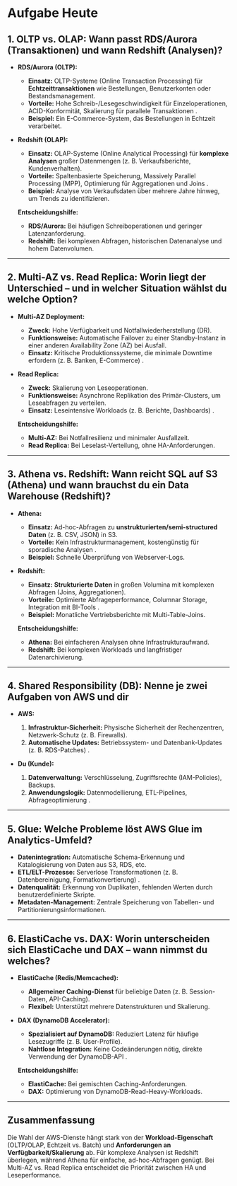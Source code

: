 # Aufgabe Heute

## 1. **OLTP vs. OLAP: Wann passt RDS/Aurora (Transaktionen) und wann Redshift (Analysen)?**

- **RDS/Aurora (OLTP):**

  - **Einsatz:** OLTP-Systeme (Online Transaction Processing) für **Echtzeittransaktionen** wie Bestellungen, Benutzerkonten oder Bestandsmanagement.
  - **Vorteile:** Hohe Schreib-/Lesegeschwindigkeit für Einzeloperationen, ACID-Konformität, Skalierung für parallele Transaktionen .
  - **Beispiel:** Ein E-Commerce-System, das Bestellungen in Echtzeit verarbeitet.

- **Redshift (OLAP):**

  - **Einsatz:** OLAP-Systeme (Online Analytical Processing) für **komplexe Analysen** großer Datenmengen (z. B. Verkaufsberichte, Kundenverhalten).
  - **Vorteile:** Spaltenbasierte Speicherung, Massively Parallel Processing (MPP), Optimierung für Aggregationen und Joins .
  - **Beispiel:** Analyse von Verkaufsdaten über mehrere Jahre hinweg, um Trends zu identifizieren.

  **Entscheidungshilfe:**

  - **RDS/Aurora:** Bei häufigen Schreiboperationen und geringer Latenzanforderung.
  - **Redshift:** Bei komplexen Abfragen, historischen Datenanalyse und hohem Datenvolumen.

---

## 2. **Multi-AZ vs. Read Replica: Worin liegt der Unterschied – und in welcher Situation wählst du welche Option?**

- **Multi-AZ Deployment:**

  - **Zweck:** Hohe Verfügbarkeit und Notfallwiederherstellung (DR).
  - **Funktionsweise:** Automatische Failover zu einer Standby-Instanz in einer anderen Availability Zone (AZ) bei Ausfall.
  - **Einsatz:** Kritische Produktionssysteme, die minimale Downtime erfordern (z. B. Banken, E-Commerce) .

- **Read Replica:**

  - **Zweck:** Skalierung von Leseoperationen.
  - **Funktionsweise:** Asynchrone Replikation des Primär-Clusters, um Leseabfragen zu verteilen.
  - **Einsatz:** Leseintensive Workloads (z. B. Berichte, Dashboards) .

  **Entscheidungshilfe:**

  - **Multi-AZ:** Bei Notfallresilienz und minimaler Ausfallzeit.
  - **Read Replica:** Bei Leselast-Verteilung, ohne HA-Anforderungen.

---

## 3. **Athena vs. Redshift: Wann reicht SQL auf S3 (Athena) und wann brauchst du ein Data Warehouse (Redshift)?**

- **Athena:**

  - **Einsatz:** Ad-hoc-Abfragen zu **unstrukturierten/semi-structured Daten** (z. B. CSV, JSON) in S3.
  - **Vorteile:** Kein Infrastrukturmanagement, kostengünstig für sporadische Analysen .
  - **Beispiel:** Schnelle Überprüfung von Webserver-Logs.

- **Redshift:**

  - **Einsatz:** **Strukturierte Daten** in großen Volumina mit komplexen Abfragen (Joins, Aggregationen).
  - **Vorteile:** Optimierte Abfrageperformance, Columnar Storage, Integration mit BI-Tools .
  - **Beispiel:** Monatliche Vertriebsberichte mit Multi-Table-Joins.

  **Entscheidungshilfe:**

  - **Athena:** Bei einfacheren Analysen ohne Infrastrukturaufwand.
  - **Redshift:** Bei komplexen Workloads und langfristiger Datenarchivierung.

---

## 4. **Shared Responsibility (DB): Nenne je zwei Aufgaben von AWS und dir**

- **AWS:**

  1. **Infrastruktur-Sicherheit:** Physische Sicherheit der Rechenzentren, Netzwerk-Schutz (z. B. Firewalls).
  2. **Automatische Updates:** Betriebssystem- und Datenbank-Updates (z. B. RDS-Patches) .

- **Du (Kunde):**

  1. **Datenverwaltung:** Verschlüsselung, Zugriffsrechte (IAM-Policies), Backups.
  2. **Anwendungslogik:** Datenmodellierung, ETL-Pipelines, Abfrageoptimierung .

---

## 5. **Glue: Welche Probleme löst AWS Glue im Analytics-Umfeld?**

- **Datenintegration:** Automatische Schema-Erkennung und Katalogisierung von Daten aus S3, RDS, etc.
- **ETL/ELT-Prozesse:** Serverlose Transformationen (z. B. Datenbereinigung, Formatkonvertierung) .
- **Datenqualität:** Erkennung von Duplikaten, fehlenden Werten durch benutzerdefinierte Skripte.
- **Metadaten-Management:** Zentrale Speicherung von Tabellen- und Partitionierungsinformationen.

---

## 6. **ElastiCache vs. DAX: Worin unterscheiden sich ElastiCache und DAX – wann nimmst du welches?**

- **ElastiCache (Redis/Memcached):**

  - **Allgemeiner Caching-Dienst** für beliebige Daten (z. B. Session-Daten, API-Caching).
  - **Flexibel:** Unterstützt mehrere Datenstrukturen und Skalierung.

- **DAX (DynamoDB Accelerator):**

  - **Spezialisiert auf DynamoDB:** Reduziert Latenz für häufige Lesezugriffe (z. B. User-Profile).
  - **Nahtlose Integration:** Keine Codeänderungen nötig, direkte Verwendung der DynamoDB-API .

  **Entscheidungshilfe:**

  - **ElastiCache:** Bei gemischten Caching-Anforderungen.
  - **DAX:** Optimierung von DynamoDB-Read-Heavy-Workloads.

---

## Zusammenfassung

Die Wahl der AWS-Dienste hängt stark von der **Workload-Eigenschaft** (OLTP/OLAP, Echtzeit vs. Batch) und **Anforderungen an Verfügbarkeit/Skalierung** ab. Für komplexe Analysen ist Redshift überlegen, während Athena für einfache, ad-hoc-Abfragen genügt. Bei Multi-AZ vs. Read Replica entscheidet die Priorität zwischen HA und Leseperformance.
